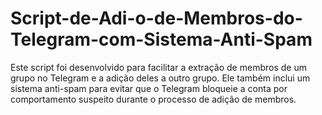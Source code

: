 # Script-de-Adi-o-de-Membros-do-Telegram-com-Sistema-Anti-Spam
Este script foi desenvolvido para facilitar a extração de membros de um grupo no Telegram e a adição deles a outro grupo. Ele também inclui um sistema anti-spam para evitar que o Telegram bloqueie a conta por comportamento suspeito durante o processo de adição de membros.
